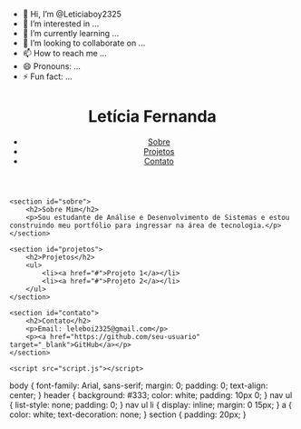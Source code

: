 - 👋 Hi, I’m @Leticiaboy2325
- 👀 I’m interested in ...
- 🌱 I’m currently learning ...
- 💞️ I’m looking to collaborate on ...
- 📫 How to reach me ...
- 😄 Pronouns: ...
- ⚡ Fun fact: ...

<!---
Leticiaboy2325/Leticiaboy2325 is a ✨ special ✨ repository because its `README.md` (this file) appears on your GitHub profile.
You can click the Preview link to take a look at your changes.
--->
<!DOCTYPE html>
<html lang="pt-br">
<head>
    <meta charset="UTF-8">
    <meta name="viewport" content="width=device-width, initial-scale=1.0">
    <title>Portfólio - Letícia</title>
    <link rel="stylesheet" href="style.css">
</head>
<body>
    <header>
        <h1>Letícia Fernanda</h1>
        <nav>
            <ul>
                <li><a href="#sobre">Sobre</a></li>
                <li><a href="#projetos">Projetos</a></li>
                <li><a href="#contato">Contato</a></li>
            </ul>
        </nav>
    </header>

    <section id="sobre">
        <h2>Sobre Mim</h2>
        <p>Sou estudante de Análise e Desenvolvimento de Sistemas e estou construindo meu portfólio para ingressar na área de tecnologia.</p>
    </section>

    <section id="projetos">
        <h2>Projetos</h2>
        <ul>
            <li><a href="#">Projeto 1</a></li>
            <li><a href="#">Projeto 2</a></li>
        </ul>
    </section>

    <section id="contato">
        <h2>Contato</h2>
        <p>Email: leleboi2325@gmail.com</p>
        <p><a href="https://github.com/seu-usuario" target="_blank">GitHub</a></p>
    </section>

    <script src="script.js"></script>
</body>
</html>
body {
    font-family: Arial, sans-serif;
    margin: 0;
    padding: 0;
    text-align: center;
}
header {
    background: #333;
    color: white;
    padding: 10px 0;
}
nav ul {
    list-style: none;
    padding: 0;
}
nav ul li {
    display: inline;
    margin: 0 15px;
}
a {
    color: white;
    text-decoration: none;
}
section {
    padding: 20px;
}
